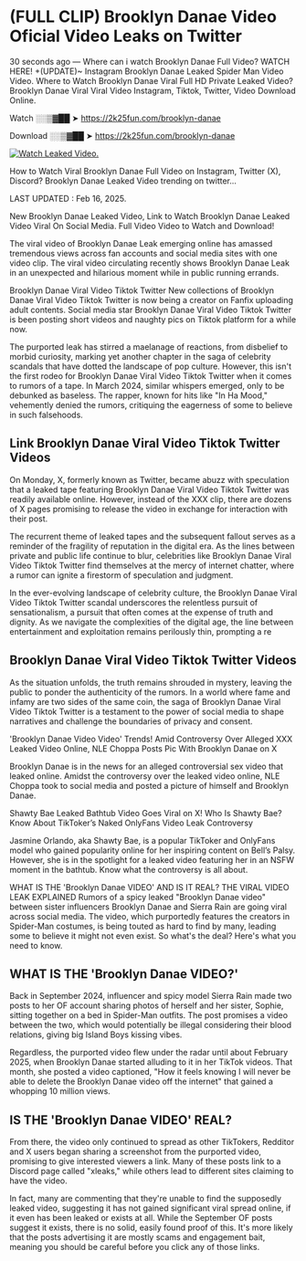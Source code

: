 # (FULL CLIP) Brooklyn Danae Video Oficial Video Leaks on Twitter

30 seconds ago — Where can i watch Brooklyn Danae Full Video? WATCH HERE! +(UPDATE)~ Instagram Brooklyn Danae Leaked Spider Man Video Video. Where to Watch Brooklyn Danae Viral Full HD Private Leaked Video? Brooklyn Danae Viral Viral Video Instagram, Tiktok, Twitter, Video Download Online.

Watch ░░▒▓██ ➤ https://2k25fun.com/brooklyn-danae

Download ░░▒▓██ ➤ https://2k25fun.com/brooklyn-danae

[![Watch Leaked Video.](https://miro.medium.com/v2/resize:fit:828/format:webp/1*cilzJN44JGOrTw9NJCrNHA.gif "Watch Leaked Video")](https://2k25fun.com/brooklyn-danae)

How to Watch Viral Brooklyn Danae Full Video on Instagram, Twitter (X), Discord? Brooklyn Danae Leaked Video trending on twitter...

LAST UPDATED : Feb 16, 2025.

New Brooklyn Danae Leaked Video, Link to Watch Brooklyn Danae Leaked Video Viral On Social Media. Full Video Video to Watch and Download!

The viral video of Brooklyn Danae Leak emerging online has amassed tremendous views across fan accounts and social media sites with one video clip. The viral video circulating recently shows Brooklyn Danae Leak in an unexpected and hilarious moment while in public running errands.

Brooklyn Danae Viral Video Tiktok Twitter New collections of Brooklyn Danae Viral Video Tiktok Twitter is now being a creator on Fanfix uploading adult contents. Social media star Brooklyn Danae Viral Video Tiktok Twitter is been posting short videos and naughty pics on Tiktok platform for a while now.

The purported leak has stirred a maelanage of reactions, from disbelief to morbid curiosity, marking yet another chapter in the saga of celebrity scandals that have dotted the landscape of pop culture. However, this isn't the first rodeo for Brooklyn Danae Viral Video Tiktok Twitter when it comes to rumors of a tape. In March 2024, similar whispers emerged, only to be debunked as baseless. The rapper, known for hits like "In Ha Mood," vehemently denied the rumors, critiquing the eagerness of some to believe in such falsehoods.

## Link Brooklyn Danae Viral Video Tiktok Twitter Videos

On Monday, X, formerly known as Twitter, became abuzz with speculation that a leaked tape featuring Brooklyn Danae Viral Video Tiktok Twitter was readily available online. However, instead of the XXX clip, there are dozens of X pages promising to release the video in exchange for interaction with their post.

The recurrent theme of leaked tapes and the subsequent fallout serves as a reminder of the fragility of reputation in the digital era. As the lines between private and public life continue to blur, celebrities like Brooklyn Danae Viral Video Tiktok Twitter find themselves at the mercy of internet chatter, where a rumor can ignite a firestorm of speculation and judgment.

In the ever-evolving landscape of celebrity culture, the Brooklyn Danae Viral Video Tiktok Twitter scandal underscores the relentless pursuit of sensationalism, a pursuit that often comes at the expense of truth and dignity. As we navigate the complexities of the digital age, the line between entertainment and exploitation remains perilously thin, prompting a re

##  Brooklyn Danae Viral Video Tiktok Twitter Videos

As the situation unfolds, the truth remains shrouded in mystery, leaving the public to ponder the authenticity of the rumors. In a world where fame and infamy are two sides of the same coin, the saga of Brooklyn Danae Viral Video Tiktok Twitter is a testament to the power of social media to shape narratives and challenge the boundaries of privacy and consent.

'Brooklyn Danae Video Video' Trends! Amid Controversy Over Alleged XXX Leaked Video Online, NLE Choppa Posts Pic With Brooklyn Danae on X

Brooklyn Danae is in the news for an alleged controversial sex video that leaked online. Amidst the controversy over the leaked video online, NLE Choppa took to social media and posted a picture of himself and Brooklyn Danae.

Shawty Bae Leaked Bathtub Video Goes Viral on X! Who Is Shawty Bae? Know About TikToker’s Naked OnlyFans Video Leak Controversy

Jasmine Orlando, aka Shawty Bae, is a popular TikToker and OnlyFans model who gained popularity online for her inspiring content on Bell’s Palsy. However, she is in the spotlight for a leaked video featuring her in an NSFW moment in the bathtub. Know what the controversy is all about.

WHAT IS THE 'Brooklyn Danae VIDEO' AND IS IT REAL? THE VIRAL VIDEO LEAK EXPLAINED Rumors of a spicy leaked "Brooklyn Danae video" between sister influencers Brooklyn Danae and Sierra Rain are going viral across social media. The video, which purportedly features the creators in Spider-Man costumes, is being touted as hard to find by many, leading some to believe it might not even exist. So what's the deal? Here's what you need to know.

## WHAT IS THE 'Brooklyn Danae VIDEO?'

Back in September 2024, influencer and spicy model Sierra Rain made two posts to her OF account sharing photos of herself and her sister, Sophie, sitting together on a bed in Spider-Man outfits. The post promises a video between the two, which would potentially be illegal considering their blood relations, giving big Island Boys kissing vibes.

Regardless, the purported video flew under the radar until about February 2025, when Brooklyn Danae started alluding to it in her TikTok videos. That month, she posted a video captioned, "How it feels knowing I will never be able to delete the Brooklyn Danae video off the internet" that gained a whopping 10 million views.

## IS THE 'Brooklyn Danae VIDEO' REAL?

From there, the video only continued to spread as other TikTokers, Redditor and X users began sharing a screenshot from the purported video, promising to give interested viewers a link. Many of these posts link to a Discord page called "xleaks," while others lead to different sites claiming to have the video.

In fact, many are commenting that they're unable to find the supposedly leaked video, suggesting it has not gained significant viral spread online, if it even has been leaked or exists at all. While the September OF posts suggest it exists, there is no solid, easily found proof of this. It's more likely that the posts advertising it are mostly scams and engagement bait, meaning you should be careful before you click any of those links.